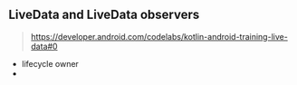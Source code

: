 


## LiveData and LiveData observers

> https://developer.android.com/codelabs/kotlin-android-training-live-data#0



- lifecycle owner
- 
<!--stackedit_data:
eyJoaXN0b3J5IjpbMjAyMjA4ODI3OF19
-->